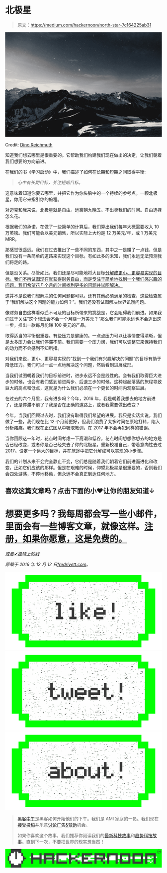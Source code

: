 # 北极星

> 原文：<https://medium.com/hackernoon/north-star-7c164225ab31>

![](img/dc842b3452ae453ad2694ad3e4a1cfb8.png)

Credit: [Dino Reichmuth](https://unsplash.com/photos/kk3W5-0b6e0)

知道我们想去哪里是很重要的。它帮助我们构建我们现在做出的决定，让我们朝着我们想要的方向前进。

在我们的书《学习启动》中，我们描述了如何在长期和短期之间取得平衡:

> *心中有长期目标，关注短期目标。*

这意味着知道你要去哪里，并把它作为你头脑中的一个持续的参考点。一颗北极星，你用它来指引你的旅程。

对迈克和我来说，北极星就是自由。远离朝九晚五。不出卖我们的时间。自由选择怎么花。

根据我们的承诺，在做了一些简单的计算后，我们算出我们每年大概需要收入 10 万英镑。我们可能会以美元销售，所以实际上大约是 12 万美元/年，或 1 万美元 MRR。

那感觉很遥远。我们在过去推出了一些不同的东西，其中之一是赚了一点钱，但是我们没有一条简单的道路来实现这个目标。有如此多的未知，我们永远无法预测我们将走的路。

但是没关系。尽管如此，我们还是尽可能地将大目标[分解成更小、更容易实现的目标。我们不再试图现在就获得财务自由，而是专注于简单地找到一个我们感兴趣的问题，我们希望花几个月的时间找到更多的问题并试图解决。](https://hackernoon.com/tagged/goal)

这并不是说我们想解决的任何问题都可以。还有其他必须满足的检查，这些检查属于“我们解决这个问题的能力如何？”。我们还没有试图解决世界饥饿问题。

像财务自由这样看似遥不可及的目标所带来的挑战是，它会阻碍我们前进。如果我们过于关注“这个想法会不会一个月赚一万美元？”那么我们可能永远也不会迈出这一步，推出一款每月能赚 100 美元的产品。

取得适当的平衡很重要。有些压力是健康的。一点点压力可以让事情变得清晰，但是太多压力会让我们停滞不前。我们需要一个压力阀，我们可以调整它来保持我们的动力而不会感到不知所措。

对我们来说，更小、更容易实现的“找到一个我们有兴趣解决的问题”的目标有助于降低压力。我们可以一点一点地解决这个问题，然后看到进展成形。

当我们试图朝着我们的目标前进时，进步永远不会是线性的。会有我们取得巨大进步的时候，也会有我们感到前进两步、后退三步的时候。这种起起落落的旅程导致巨大的高点和低点，这就是为什么我们必须在一个更长的时间内观察进展。

在过去的六个月里，我有进步吗？今年，2016 年，我是朝着我想去的地方前进了，还是停滞不前了？我是否在正确的道路上，或者我需要做出改变？

今年，当我们回顾过去时，我们没有取得我们希望的进展。我只是实话实说。我们做了一些，我们现在比 12 个月前更好，但我们浪费了太多时间在原地打转，陷入分析瘫痪。我们现在正试图从中吸取教训，在 2017 年不会再犯同样的错误。

当你回顾这一年时，花点时间考虑一下高潮和低谷，花点时间想想你想去的地方是否已经改变，或者你是否已经失去了你的北极星。重新校准自己，带着意向性去过 2017。设定一个远大的目标，并在旅途中把它分解成可以实现的小步骤。

我们的计划从来不会完全静止不变，它们总是随着我们朝着它们前进而进化和改变，正如它们应该的那样。但是在艰难的时候，仰望北极星是很重要的，否则我们会四处游荡，不停地移动，但永远不会真正到达任何地方。

## 喜欢这篇文章吗？点击下面的小❤让你的朋友知道↓

# 想要更多吗？我每周都会写一些小邮件，里面会有一些博客文章，就像这样。[注册，如果你愿意，这是免费的。](https://wearecontrast.com/signup/)

[*或者✔推特上的我*](http://twitter.com/fredrivett)

*原载于 2016 年 12 月 12 日*[*fredrivett.com*](http://fredrivett.com/2016/12/12/north-star/)*。*

[![](img/50ef4044ecd4e250b5d50f368b775d38.png)](http://bit.ly/HackernoonFB)[![](img/979d9a46439d5aebbdcdca574e21dc81.png)](https://goo.gl/k7XYbx)[![](img/2930ba6bd2c12218fdbbf7e02c8746ff.png)](https://goo.gl/4ofytp)

> [黑客中午](http://bit.ly/Hackernoon)是黑客如何开始他们的下午。我们是 AMI 家庭的一员。我们现在[接受投稿](http://bit.ly/hackernoonsubmission)并乐意[讨论广告&赞助](mailto:partners@amipublications.com)机会。
> 
> 如果你喜欢这个故事，我们推荐你阅读我们的[最新科技故事](http://bit.ly/hackernoonlatestt)和[趋势科技故事](https://hackernoon.com/trending)。直到下一次，不要把世界的现实想当然！

![](img/be0ca55ba73a573dce11effb2ee80d56.png)